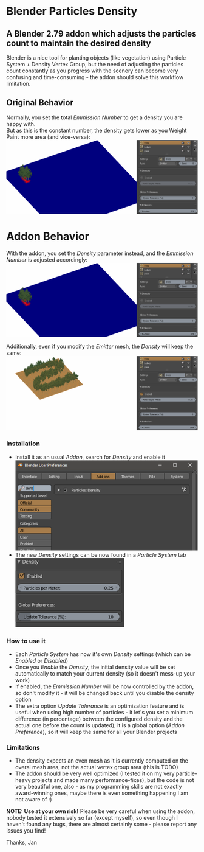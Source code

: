 # Blender Particles Density
## A Blender 2.79 addon which adjusts the particles count to maintain the desired density

Blender is a nice tool for planting objects (like vegetation) using Particle System + Density Vertex Group, but the need of adjusting the particles count constantly as you progress with the scenery can become very confusing and time-consuming - the addon should solve this workflow limitation.

## Original Behavior
Normally, you set the total *Emmission Number* to get a density you are happy with.<br/>
But as this is the constant number, the density gets lower as you Weight Paint more area (and vice-versa):<br/>
![](readme-files/standard.gif)


# Addon Behavior
With the addon, you set the *Density* parameter instead, and the *Emmission Number* is adjusted accordingly:<br/>
![](readme-files/addon.gif)

Additionally, even if you modify the *Emitter* mesh, the *Density* will keep the same:<br/>
![](readme-files/mesh-area.gif)

### Installation
- Install it as an usual *Addon*, search for *Density* and enable it<br/>
![](readme-files/blender-prefs-addon.png)
- The new *Density* settings can be now found in a *Particle System* tab<br/>
![](readme-files/addon-options.png)

### How to use it
- Each *Particle System* has now it's own *Density* settings (which can be *Enabled* or *Disabled*)
- Once you *Enable* the *Density*, the initial density value will be set automatically to match your current density (so it doesn't mess-up your work)
- If enabled, the *Emmission Number* will be now controlled by the addon, so don't modify it - it will be changed back until you disable the density option
- The extra option *Update Tolerance* is an optimization feature and is useful when using high number of particles - it let's you set a minimum difference (in percentage) between the configured density and the actual one before the count is updated); it is a global option (*Addon Preference*), so it will keep the same for all your Blender projects

### Limitations
- The density expects an even mesh as it is currently computed on the overal mesh area, not the actual vertex group area (this is TODO)
- The addon should be very well optimized (I tested it on my very particle-heavy projects and made many performance-fixes), but the code is not very beautiful one, also - as my programming skills are not exactly award-winning ones, maybe there is even something happening I am not aware of :)

**NOTE: Use at your own risk!**
Please be very careful when using the addon, nobody tested it extensively so far (except myself), so even though I haven't found any bugs, there are almost certainly some - please report any issues you find!

Thanks,
Jan
